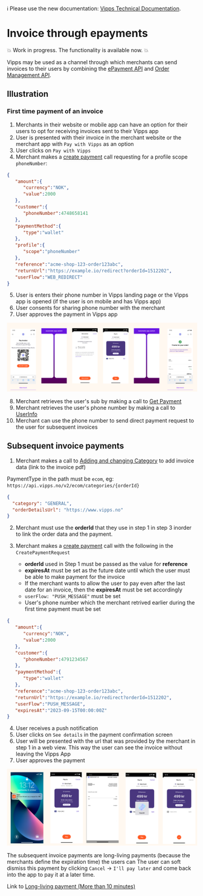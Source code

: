 <!-- START_METADATA
---
title: Invoice through ePayment
sidebar_position: 54
---
END_METADATA -->

<!-- START_COMMENT -->

ℹ️ Please use the new documentation:
[Vipps Technical Documentation](https://vippsas.github.io/vipps-developer-docs/).

<!-- END_COMMENT -->

# Invoice through epayments

💥 Work in progress. The functionality is available now. 💥

Vipps may be used as a channel through which merchants can send invoices to their users by combining the
[ePayment API](https://vippsas.github.io/vipps-developer-docs/docs/APIs/epayment-api)
and
[Order Management API](https://vippsas.github.io/vipps-developer-docs/docs/APIs/order-management-api).

## Illustration

### First time payment of an invoice

1. Merchants in their website or mobile app can have an option for their users to opt for receiving invoices sent to their Vipps app
2. User is presented with their invoice in the merchant website or the merchant app with `Pay with Vipps` as an option
3. User clicks on `Pay with Vipps`
4. Merchant makes a
   [create payment](https://vippsas.github.io/vipps-developer-docs/api/epayment#tag/CreatePayments)
   call requesting for a profile scope `phoneNumber`:

```json
{
   "amount":{
      "currency":"NOK",
      "value":2000
   },
   "customer":{
      "phoneNumber":4748658141
   },
   "paymentMethod":{
      "type":"wallet"
   },
   "profile":{
      "scope":"phoneNumber"
   },
   "reference":"acme-shop-123-order123abc",
   "returnUrl":"https://example.io/redirect?orderId=1512202",
   "userFlow":"WEB_REDIRECT"
}
```

5. User is enters their phone number in Vipps landing page or the Vipps app is opened (if the user is on mobile and has Vipps app)
6. User consents for sharing phone number with the merchant
7. User approves the payment in Vipps app

![First time payment of an invoice](images/first-time-invoice-payment.png)

8. Merchant retrieves the user's sub by making a call to
   [Get Payment](https://vippsas.github.io/vipps-developer-docs/api/epayment#tag/QueryPayments/operation/getPayment)
9. Merchant retrieves the user's phone number by making a call to
   [UserInfo](https://vippsas.github.io/vipps-developer-docs/api/login#tag/Userinfo-API/operation/userinfoAuthorizationCode)
10. Merchant can use the phone number to send direct payment request to the user for subsequent invoices

## Subsequent invoice payments

1. Merchant makes a call to
  [Adding and changing Category](https://vippsas.github.io/vipps-developer-docs/docs/APIs/order-management-api/vipps-order-management-api#adding-and-changing-category)
  to add invoice data (link to the invoice pdf)

PaymentType in the path must be `ecom`,
eg: `https://api.vipps.no/v2/ecom/categories/{orderId}`

```json
{
  "category": "GENERAL",
  "orderDetailsUrl": "https://www.vipps.no"
}
```
2. Merchant must use the **orderId** that they use in step 1 in step 3 inorder to link the order data and the payment.

3. Merchant makes a [create payment](https://vippsas.github.io/vipps-developer-docs/api/epayment#tag/CreatePayments) call with the following in the `CreatePaymentRequest`
    - **orderId** used in Step 1 must be passed as the value for **reference**
    - **expiresAt** must be set as the future date until which the user must be able to make payment for the invoice
    - If the merchant wants to allow the user to pay even after the last date for an invoice, then the **expiresAt** must be set accordingly
    - `userFlow: "PUSH_MESSAGE"` must be set
    - User's phone number which the merchant retrived earlier during the first time payment must be set

```json
{
   "amount":{
      "currency":"NOK",
      "value":2000
   },
   "customer":{
      "phoneNumber":4791234567
   },
   "paymentMethod":{
      "type":"wallet"
   },
   "reference":"acme-shop-123-order123abc",
   "returnUrl":"https://example.io/redirect?orderId=1512202",
   "userFlow":"PUSH_MESSAGE",
   "expiresAt":"2023-09-15T00:00:00Z"
}
```
4. User receives a push notification
5. User clicks on `See details` in the payment confirmation screen
6. User will be presented with the url that was provided by the merchant in
   step 1 in a web view. This way the user can see the invoice without leaving
   the Vipps App
7. User approves the payment

![Subsequent payment of an invoice](images/subsequent-invoice-payment.png)

The subsequent invoice payments are long-living payments (because the merchants
define the expiration time) the users can The user can soft dismiss this payment
by clicking `Cancel` -> `I'll pay later` and come back into the app to pay it at
a later time.

Link to [Long-living payment (More than 10 minutes)](./long-expiry-time-for-payments-to-merchants/README.md)
